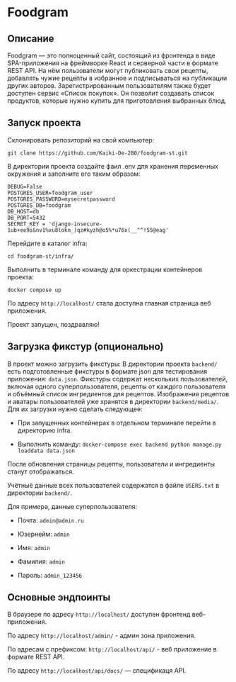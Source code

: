 
# Foodgram

## Описание
Foodgram — это полноценный сайт, состоящий из фронтенда в виде SPA-приложения на фреймворке React и серверной части в формате REST API. На нём пользователи могут публиковать свои рецепты, добавлять чужие рецепты в избранное и подписываться на публикации других авторов. Зарегистрированным пользователям также будет доступен сервис «Список покупок». Он позволит создавать список продуктов, которые нужно купить для приготовления выбранных блюд.

## Запуск проекта

Склонировать репозиторий на свой компьютер:

```
git clone https://github.com/Kaiki-De-280/foodgram-st.git
```

В директории проекта создайте фаил .env для хранения переменных окружения и заполните его таким образом:
```
DEBUG=False
POSTGRES_USER=foodgram_user
POSTGRES_PASSWORD=mysecretpassword
POSTGRES_DB=foodgram
DB_HOST=db
DB_PORT=5432
SECRET_KEY = 'django-insecure-1ub+ee9i&nv1%xu8lokn_)qz#kyzh@o5%*u76x(__^^!55@eag'
```

Перейдите в каталог infra:

```
cd foodgram-st/infra/
```

Выполнить в терминале команду для оркестрации контейнеров проекта:

```
docker compose up
```

По адресу ```http://localhost/``` стала доступна главная страница веб приложения.

Проект запущен, поздравляю!

## Загрузка фикстур (опционально)
В проект можно загрузить фикстуры:
В директории проекта ```backend/``` есть подготовленные фикстуры в формате json для тестирования приложения: ```data.json```.
Фикстуры содержат нескольких пользователей, включая одного суперпользователя, рецепты от каждого пользователя и объёмный список ингредиентов для рецептов. Изображения рецептов и аватары пользователей уже хранятся в директории ```backend/media/```.
Для их загрузки нужно сделать следующее:

* При запущенных контейнерах в отдельном терминале перейти в директорию infra.

* Выполнить команду:
```docker-compose exec backend python manage.py loaddata data.json```

После обновления страницы рецепты, пользователи и ингредиенты станут отображаться.

Учётныё данные всех пользователей содержатся в файле ```USERS.txt``` в директории ```backend/```.

Для примера, данные суперпользователя:
* Почта: ```admin@admin.ru```

* Юзернейм: ```admin```

* Имя: ```admin```

* Фамилия: ```admin```

* Пароль: ```admin_123456```


## Основные эндпоинты

В браузере по адресу ```http://localhost/``` доступен фронтенд веб-приложения.

По адресу ```http://localhost/admin/``` - админ зона приложения.

По адресам с префиксом: ```http://localhost/api/``` - веб приложение в формате REST API.

По адресу ```http://localhost/api/docs/``` — спецификаця API.

